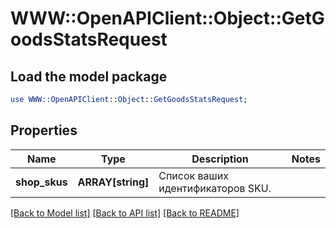 # WWW::OpenAPIClient::Object::GetGoodsStatsRequest

## Load the model package
```perl
use WWW::OpenAPIClient::Object::GetGoodsStatsRequest;
```

## Properties
Name | Type | Description | Notes
------------ | ------------- | ------------- | -------------
**shop_skus** | **ARRAY[string]** | Список ваших идентификаторов SKU.  | 

[[Back to Model list]](../README.md#documentation-for-models) [[Back to API list]](../README.md#documentation-for-api-endpoints) [[Back to README]](../README.md)


